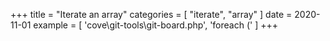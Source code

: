 +++
title = "Iterate an array"
categories = [ "iterate", "array" ]
date = 2020-11-01
example = [
   'cove\git-tools\git-board.php', 'foreach ('
]
+++
